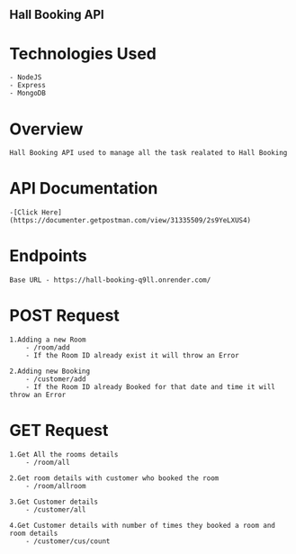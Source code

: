 ## Hall Booking API
# Technologies Used
    - NodeJS
    - Express
    - MongoDB

# Overview
    Hall Booking API used to manage all the task realated to Hall Booking

# API Documentation
    -[Click Here](https://documenter.getpostman.com/view/31335509/2s9YeLXUS4)

# Endpoints
    Base URL - https://hall-booking-q9ll.onrender.com/

# POST Request
    1.Adding a new Room
        - /room/add
        - If the Room ID already exist it will throw an Error

    2.Adding new Booking
        - /customer/add
        - If the Room ID already Booked for that date and time it will throw an Error

# GET Request
    1.Get All the rooms details
        - /room/all

    2.Get room details with customer who booked the room
        - /room/allroom

    3.Get Customer details
        - /customer/all

    4.Get Customer details with number of times they booked a room and room details
        - /customer/cus/count



